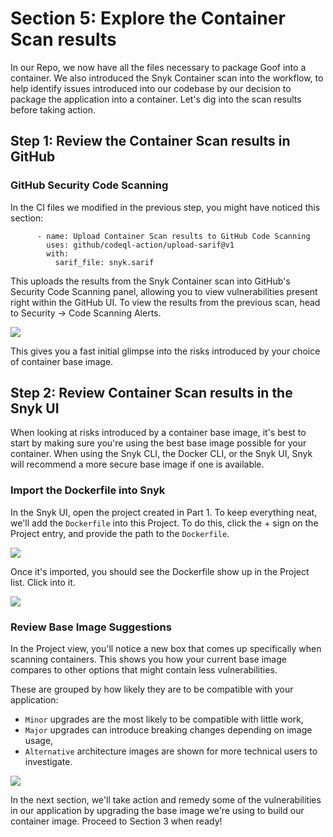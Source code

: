 # Section 5: Explore the Container Scan results

In our Repo, we now have all the files necessary to package Goof into a container. We also introduced the Snyk Container scan into the workflow, to help identify issues introduced into our codebase by our decision to package the application into a container. Let's dig into the scan results before taking action.

## Step 1: Review the Container Scan results in GitHub

### GitHub Security Code Scanning

In the CI files we modified in the previous step, you might have noticed this section:

```text
      - name: Upload Container Scan results to GitHub Code Scanning
        uses: github/codeql-action/upload-sarif@v1
        with:
          sarif_file: snyk.sarif
```

This uploads the results from the Snyk Container scan into GitHub's Security Code Scanning panel, allowing you to view vulnerabilities present right within the GitHub UI. To view the results from the previous scan, head to Security -&gt; Code Scanning Alerts.

![](../../../../../.gitbook/assets/gh-container-codescanning.png)

This gives you a fast initial glimpse into the risks introduced by your choice of container base image.

## Step 2: Review Container Scan results in the Snyk UI

When looking at risks introduced by a container base image, it's best to start by making sure you're using the best base image possible for your container. When using the Snyk CLI, the Docker CLI, or the Snyk UI, Snyk will recommend a more secure base image if one is available. 

### Import the Dockerfile into Snyk

In the Snyk UI, open the project created in Part 1. To keep everything neat, we'll add the `Dockerfile` into this Project. To do this, click the + sign on the Project entry, and provide the path to the `Dockerfile`. 

![](../../../../../.gitbook/assets/snyk-container-adddockerfile.png)

Once it's imported, you should see the Dockerfile show up in the Project list. Click into it.

![](../../../../../.gitbook/assets/snyk-container-dockerfile.png)

### Review Base Image Suggestions

In the Project view, you'll notice a new box that comes up specifically when scanning containers. This shows you how your current base image compares to other options that might contain less vulnerabilities.

These are grouped by how likely they are to be compatible with your application:

* `Minor` upgrades are the most likely to be compatible with little work, 
* `Major` upgrades can introduce breaking changes depending on image usage,
* `Alternative` architecture images are shown for more technical users to investigate.

![](../../../../../.gitbook/assets/snyk-container-baseimagerecs.png)

In the next section, we'll take action and remedy some of the vulnerabilities in our application by upgrading the base image we're using to build our container image. Proceed to Section 3 when ready!

